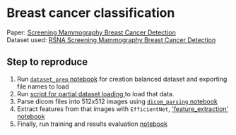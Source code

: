 # Breast cancer classification

Paper: [Screening Mammography Breast Cancer Detection](https://arxiv.org/pdf/2307.11274v1.pdf) </br>
Dataset used: [RSNA Screening Mammography Breast Cancer Detection](https://www.https://www.kaggle.com/competitions/rsna-breast-cancer-detection/leaderboard) </br>


## Step to reproduce
1. Run [`dataset_prep` notebook](dataset_prep.ipynb) for creation balanced dataset and exporting file names to load
2. Run [script for partial dataset loading ](kaggle_script.py) to load that data.
3. Parse dicom files into 512x512 images using [`dicom_parsing` notebook](dicom_parsing.ipynb)
4. Extract features from that images with `EfficientNet`, ['feature_extraction' notebook](feature_extraction.ipynb)
5. Finally, run training and results evaluation [notebook](classifiers_training.ipynb)